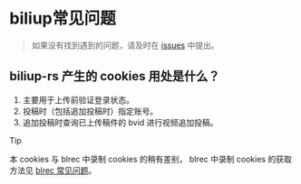 # biliup常见问题

> 如果没有找到遇到的问题，请及时在 [issues](https://github.com/timerring/bilive/issues/new/choose) 中提出。

## biliup-rs 产生的 cookies 用处是什么？
1. 主要用于上传前验证登录状态。
2. 投稿时（包括追加投稿时）指定账号。
3. 追加投稿时查询已上传稿件的 bvid 进行视频追加投稿。

> [!TIP]
> 本 cookies 与 blrec 中录制 cookies 的稍有差别， blrec 中录制 cookies 的获取方法见 [blrec 常见问题](./record#录制-cookies-用处是什么)。